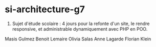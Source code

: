 # si-architecture-g7

1. Sujet d'étude scolaire : 4 jours pour la refonte d'un site, le rendre responsive, et administrable dynamiquement avec PHP en POO.

Masis Gulmez
Benoit Lemaire
Olivia Salas
Anne Lagarde
Florian Klein
